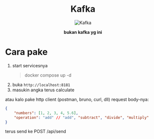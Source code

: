 <h1 align="center">Kafka</h1>

<p align="center">
  <img src="https://media1.tenor.com/m/_RiBHVVH-wIAAAAd/kafka-kafka-pat.gif" alt="Kafka"/>
</p>
<p align="center">
<b> bukan kafka yg ini</b>
</p>

# Cara pake

1. start servicesnya
    > docker compose up -d
2. buka `http://localhost:8181`
3. masukin angka terus calculate


atau kalo pake http client (postman, bruno, curl, dll) request body-nya:

```json
{
    "numbers": [1, 2, 3, 4, 5.6],
    "operation": "add" // "add", "subtract", "divide", "multiply"
}
```
terus send ke POST /api/send